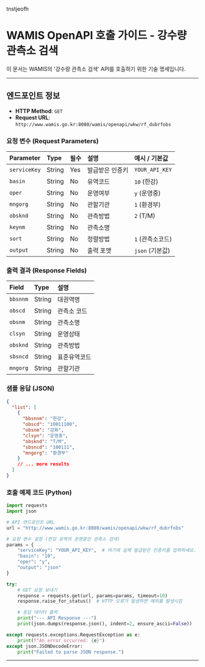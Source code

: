 tnstjeofh
# WAMIS OpenAPI 호출 가이드 - 강수량 관측소 검색

이 문서는 WAMIS의 '강수량 관측소 검색' API를 호출하기 위한 기술 명세입니다.

---

## 엔드포인트 정보

- **HTTP Method**: `GET`
- **Request URL**: `http://www.wamis.go.kr:8080/wamis/openapi/wkw/rf_dubrfobs`

### 요청 변수 (Request Parameters)

| Parameter  | Type   | 필수 | 설명         | 예시 / 기본값 |
| :--------- | :----- | :--- | :----------- | :------------ |
| `serviceKey` | String | Yes  | 발급받은 인증키 | `YOUR_API_KEY` |
| `basin`    | String | No   | 유역코드     | `10` (한강)   |
| `oper`     | String | No   | 운영여부     | `y` (운영중)  |
| `mngorg`   | String | No   | 관할기관     | `1` (환경부)  |
| `obsknd`   | String | No   | 관측방법     | `2` (T/M)     |
| `keynm`    | String | No   | 관측소명     |               |
| `sort`     | String | No   | 정렬방법     | `1` (관측소코드) |
| `output`   | String | No   | 출력 포맷    | `json` (기본값) |

### 출력 결과 (Response Fields)

| Field    | Type   | 설명           |
| :------- | :----- | :------------- |
| `bbsnnm` | String | 대권역명       |
| `obscd`  | String | 관측소 코드    |
| `obsnm`  | String | 관측소명       |
| `clsyn`  | String | 운영상태       |
| `obsknd` | String | 관측방법       |
| `sbsncd` | String | 표준유역코드   |
| `mngorg` | String | 관할기관       |

### 샘플 응답 (JSON)

```json
{
  "list": [
    {
      "bbsnnm": "한강",
      "obscd": "10011100",
      "obsnm": "강화",
      "clsyn": "운영중",
      "obsknd": "T/M",
      "sbsncd": "100111",
      "mngorg": "환경부"
    }
    // ... more results
  ]
}
```

### 호출 예제 코드 (Python)

```python
import requests
import json

# API 엔드포인트 URL
url = "http://www.wamis.go.kr:8080/wamis/openapi/wkw/rf_dubrfobs"

# 요청 변수 설정 (한강 유역의 운영중인 관측소 검색)
params = {
    "serviceKey": "YOUR_API_KEY",  # 여기에 실제 발급받은 인증키를 입력하세요.
    "basin": "10",
    "oper": "y",
    "output": "json"
}

try:
    # GET 요청 보내기
    response = requests.get(url, params=params, timeout=10)
    response.raise_for_status()  # HTTP 오류가 발생하면 예외를 발생시킴

    # 응답 데이터 출력
    print("--- API Response ---")
    print(json.dumps(response.json(), indent=2, ensure_ascii=False))

except requests.exceptions.RequestException as e:
    print(f"An error occurred: {e}")
except json.JSONDecodeError:
    print("Failed to parse JSON response.")

```

---
